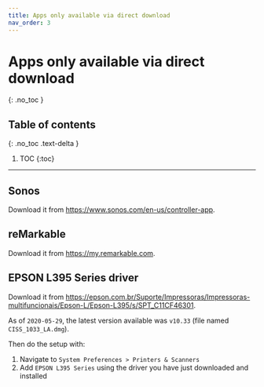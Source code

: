```yaml
---
title: Apps only available via direct download
nav_order: 3
---
```


# Apps only available via direct download
{: .no_toc }

## Table of contents
{: .no_toc .text-delta }

1. TOC
{:toc}

---

## Sonos

Download it from https://www.sonos.com/en-us/controller-app.

## reMarkable

Download it from https://my.remarkable.com.

## EPSON L395 Series driver 

Download it from https://epson.com.br/Suporte/Impressoras/Impressoras-multifuncionais/Epson-L/Epson-L395/s/SPT_C11CF46301. 

As of `2020-05-29`, the latest version available was `v10.33` (file named `CISS_1033_LA.dmg`).

Then do the setup with:

1. Navigate to `System Preferences > Printers & Scanners`
2. Add `EPSON L395 Series` using the driver you have just downloaded and installed
